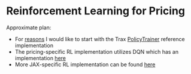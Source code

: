 # Reinforcement Learning for Pricing

Approximate plan:
* For [reasons](https://sjmielke.com/jax-purify.htm) I would like to start with the Trax [PolicyTrainer](https://github.com/google/trax/blob/master/trax/rl/training.py#L244) reference implementation
* The pricing-specific RL implementation utilizes DQN which has an implementation [here](https://github.com/ikatsov/tensor-house/blob/master/pricing/price-optimization-using-dqn-reinforcement-learning.ipynb)
* More JAX-specific RL implementation can be found [here](https://github.com/joaogui1/RL-JAX)
